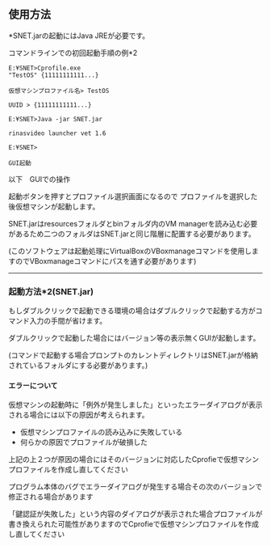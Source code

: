 
## 使用方法 

*SNET.jarの起動にはJava JREが必要です。

コマンドラインでの初回起動手順の例*2

```
E:¥SNET>Cprofile.exe
"TestOS" {11111111111...}

仮想マシンプロファイル名> TestOS

UUID > {11111111111...}

E:¥SNET>Java -jar SNET.jar

rinasvideo launcher vet 1.6

E:¥SNET>

GUI起動
```

以下　GUIでの操作

起動ボタンを押すとプロファイル選択画面になるので
プロファイルを選択した後仮想マシンが起動します。

SNET.jarはresourcesフォルダとbinフォルダ内のVM managerを読み込む必要があるため二つのフォルダはSNET.jarと同じ階層に配置する必要があります。

(このソフトウェアは起動処理にVirtualBoxのVBoxmanageコマンドを使用しますのでVBoxmanageコマンドにパスを通す必要があります)

------
### 起動方法*2(SNET.jar)

もしダブルクリックで起動できる環境の場合はダブルクリックで起動する方がコマンド入力の手間が省けます。

ダブルクリックで起動した場合にはバージョン等の表示無くGUIが起動します。

(コマンドで起動する場合プロンプトのカレントディレクトリはSNET.jarが格納されているフォルダにする必要があります。)

#### エラーについて

仮想マシンの起動時に「例外が発生しました」といったエラーダイアログが表示される場合には以下の原因が考えられます。

- 仮想マシンプロファイルの読み込みに失敗している
- 何らかの原因でプロファイルが破損した

上記の上２つが原因の場合にはそのバージョンに対応したCprofieで仮想マシンプロファイルを作成し直してください

プログラム本体のバグでエラーダイアログが発生する場合その次のバージョンで
修正される場合があります

「鍵認証が失敗した」という内容のダイアログが表示された場合プロファイルが書き換えられた可能性がありますのでCprofieで仮想マシンプロファイルを作成し直してください




